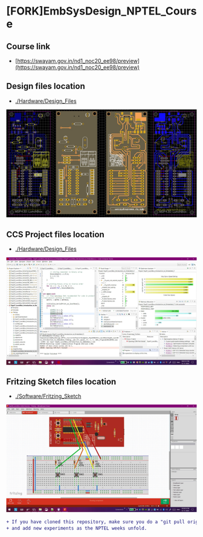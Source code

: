# [FORK]EmbSysDesign_NPTEL_Course

## Course link

* [https://swayam.gov.in/nd1_noc20_ee98/preview](https://swayam.gov.in/nd1_noc20_ee98/preview)

## Design files location 

* [./Hardware/Design_Files](./Hardware/Design_Files)

![PCB](https://github.com/Subhankar2000/EmbSysDesign_NPTEL_Course/blob/master/blob/1P.jpg?raw=true)

## CCS Project files location 

* [./Hardware/Design_Files](./Software/Examples_Msp430G2553_LunchBox)

![CCS PROJECTS](https://github.com/Subhankar2000/EmbSysDesign_NPTEL_Course/blob/master/blob/2CCS.jpg?raw=true)

## Fritzing Sketch files location 

* [./Software/Fritzing_Sketch](./Software/Fritzing_Sketch)

![FRITZING SKETCH](https://github.com/Subhankar2000/EmbSysDesign_NPTEL_Course/blob/master/blob/3F.jpg?raw=true)

```diff
+ If you have cloned this repository, make sure you do a "git pull origin master" as I update files weekly
+ and add new experiments as the NPTEL weeks unfold.
```